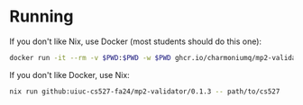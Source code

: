 # Running

If you don't like Nix, use Docker (most students should do this one):

``` sh
docker run -it --rm -v $PWD:$PWD -w $PWD ghcr.io/charmoniumq/mp2-validator:0.1.3 path/to/cs527
```

If you don't like Docker, use Nix:

``` sh
nix run github:uiuc-cs527-fa24/mp2-validator/0.1.3 -- path/to/cs527
```
